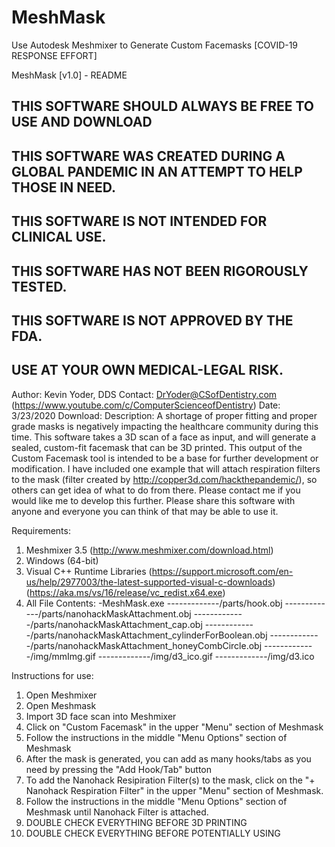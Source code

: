 # MeshMask
Use Autodesk Meshmixer to Generate Custom Facemasks [COVID-19 RESPONSE EFFORT]

MeshMask [v1.0] - README


##  THIS SOFTWARE SHOULD ALWAYS BE FREE TO USE AND DOWNLOAD                                  ##
##  THIS SOFTWARE WAS CREATED DURING A GLOBAL PANDEMIC IN AN ATTEMPT TO HELP THOSE IN NEED.  ##
##  THIS SOFTWARE IS NOT INTENDED FOR CLINICAL USE.                                          ##
##  THIS SOFTWARE HAS NOT BEEN RIGOROUSLY TESTED.                                            ##
##  THIS SOFTWARE IS NOT APPROVED BY THE FDA.                                                ##
##  USE AT YOUR OWN MEDICAL-LEGAL RISK.                                                      ##

Author:		Kevin Yoder, DDS
Contact:	DrYoder@CSofDentistry.com  (https://www.youtube.com/c/ComputerScienceofDentistry)
Date:		3/23/2020
Download:
Description:  A shortage of proper fitting and proper grade masks is negatively impacting the healthcare community during this time.
			  This software takes a 3D scan of a face as input, and will generate a sealed, custom-fit facemask that can be 3D printed.
			  This output of the Custom Facemask tool is intended to be a base for further development or modification.  I have included
			  one example that will attach respiration filters to the mask (filter created by http://copper3d.com/hackthepandemic/), so
			  others can get idea of what to do from there.  Please contact me if you would like me to develop this further.  Please share
			  this software with anyone and everyone you can think of that may be able to use it.

Requirements:
1. Meshmixer 3.5 (http://www.meshmixer.com/download.html)
2. Windows (64-bit) 				
3. Visual C++ Runtime Libraries  (https://support.microsoft.com/en-us/help/2977003/the-latest-supported-visual-c-downloads)
				                 (https://aka.ms/vs/16/release/vc_redist.x64.exe)
4. All File Contents:
			-MeshMask.exe
			-------------/parts/hook.obj
			-------------/parts/nanohackMaskAttachment.obj
			-------------/parts/nanohackMaskAttachment_cap.obj
			-------------/parts/nanohackMaskAttachment_cylinderForBoolean.obj
			-------------/parts/nanohackMaskAttachment_honeyCombCircle.obj
			-------------/img/mmImg.gif
			-------------/img/d3_ico.gif
			-------------/img/d3.ico


Instructions for use:

1.  Open Meshmixer
2.  Open Meshmask
3.  Import 3D face scan into Meshmixer  
4.  Click on "Custom Facemask" in the upper "Menu" section of Meshmask
5.  Follow the instructions in the middle "Menu Options" section of Meshmask
6.  After the mask is generated, you can add as many hooks/tabs as you need by pressing the "Add Hook/Tab" button
7.  To add the Nanohack Resipiration Filter(s) to the mask, click on the "+ Nanohack Respiration Filter" in the upper "Menu" section of Meshmask.
8.  Follow the instructions in the middle "Menu Options" section of Meshmask until Nanohack Filter is attached.  
9.  DOUBLE CHECK EVERYTHING BEFORE 3D PRINTING
10. DOUBLE CHECK EVERYTHING BEFORE POTENTIALLY USING
